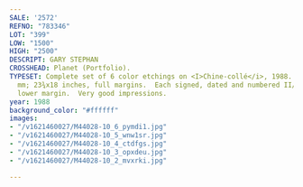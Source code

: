 ```yaml
---
SALE: '2572'
REFNO: "783346"
LOT: "399"
LOW: "1500"
HIGH: "2500"
DESCRIPT: GARY STEPHAN
CROSSHEAD: Planet (Portfolio).
TYPESET: Complete set of 6 color etchings on <I>Chine-collé</i>, 1988.  Largest 605x453
  mm; 23¾x18 inches, full margins.  Each signed, dated and numbered II/X in pencil,
  lower margin.  Very good impressions.
year: 1988
background_color: "#ffffff"
images:
- "/v1621460027/M44028-10_6_pymdi1.jpg"
- "/v1621460027/M44028-10_5_wnw1sr.jpg"
- "/v1621460027/M44028-10_4_ctdfgs.jpg"
- "/v1621460027/M44028-10_3_opxdeu.jpg"
- "/v1621460027/M44028-10_2_mvxrki.jpg"

---
```

